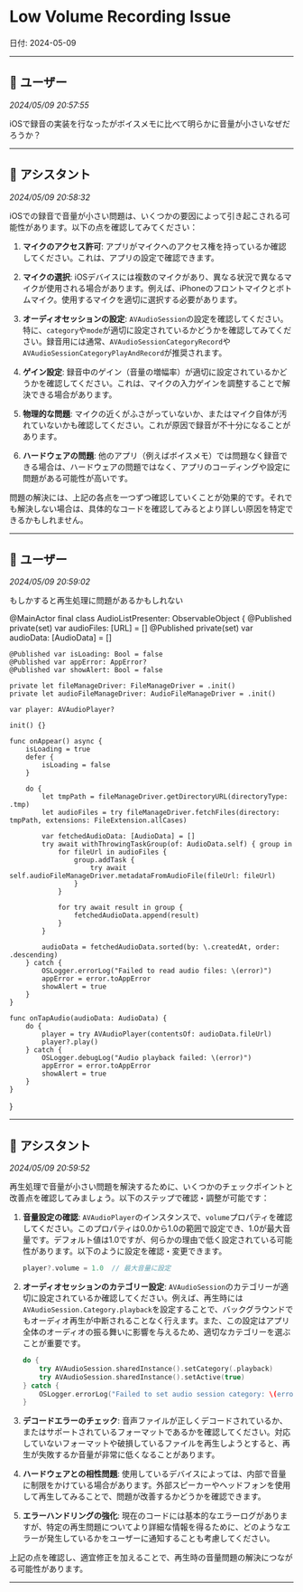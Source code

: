 # Low Volume Recording Issue

日付: 2024-05-09

---

## 👤 ユーザー
*2024/05/09 20:57:55*

iOSで録音の実装を行なったがボイスメモに比べて明らかに音量が小さいなぜだろうか？

---

## 🤖 アシスタント
*2024/05/09 20:58:32*

iOSでの録音で音量が小さい問題は、いくつかの要因によって引き起こされる可能性があります。以下の点を確認してみてください：

1. **マイクのアクセス許可**: アプリがマイクへのアクセス権を持っているか確認してください。これは、アプリの設定で確認できます。

2. **マイクの選択**: iOSデバイスには複数のマイクがあり、異なる状況で異なるマイクが使用される場合があります。例えば、iPhoneのフロントマイクとボトムマイク。使用するマイクを適切に選択する必要があります。

3. **オーディオセッションの設定**: `AVAudioSession`の設定を確認してください。特に、`category`や`mode`が適切に設定されているかどうかを確認してみてください。録音用には通常、`AVAudioSessionCategoryRecord`や`AVAudioSessionCategoryPlayAndRecord`が推奨されます。

4. **ゲイン設定**: 録音中のゲイン（音量の増幅率）が適切に設定されているかどうかを確認してください。これは、マイクの入力ゲインを調整することで解決できる場合があります。

5. **物理的な問題**: マイクの近くがふさがっていないか、またはマイク自体が汚れていないかも確認してください。これが原因で録音が不十分になることがあります。

6. **ハードウェアの問題**: 他のアプリ（例えばボイスメモ）では問題なく録音できる場合は、ハードウェアの問題ではなく、アプリのコーディングや設定に問題がある可能性が高いです。

問題の解決には、上記の各点を一つずつ確認していくことが効果的です。それでも解決しない場合は、具体的なコードを確認してみるとより詳しい原因を特定できるかもしれません。

---

## 👤 ユーザー
*2024/05/09 20:59:02*

もしかすると再生処理に問題があるかもしれない

@MainActor
final class AudioListPresenter: ObservableObject {
    @Published private(set) var audioFiles: [URL] = []
    @Published private(set) var audioData: [AudioData] = []
    
    @Published var isLoading: Bool = false
    @Published var appError: AppError?
    @Published var showAlert: Bool = false

    private let fileManageDriver: FileManageDriver = .init()
    private let audioFileManageDriver: AudioFileManageDriver = .init()

    var player: AVAudioPlayer?

    init() {}

    func onAppear() async {
        isLoading = true
        defer {
            isLoading = false
        }

        do {
            let tmpPath = fileManageDriver.getDirectoryURL(directoryType: .tmp)
            let audioFiles = try fileManageDriver.fetchFiles(directory: tmpPath, extensions: FileExtension.allCases)

            var fetchedAudioData: [AudioData] = []
            try await withThrowingTaskGroup(of: AudioData.self) { group in
                for fileUrl in audioFiles {
                    group.addTask {
                        try await self.audioFileManageDriver.metadataFromAudioFile(fileUrl: fileUrl)
                    }
                }

                for try await result in group {
                    fetchedAudioData.append(result)
                }
            }

            audioData = fetchedAudioData.sorted(by: \.createdAt, order: .descending)
        } catch {
            OSLogger.errorLog("Failed to read audio files: \(error)")
            appError = error.toAppError
            showAlert = true
        }
    }

    func onTapAudio(audioData: AudioData) {
        do {
            player = try AVAudioPlayer(contentsOf: audioData.fileUrl)
            player?.play()
        } catch {
            OSLogger.debugLog("Audio playback failed: \(error)")
            appError = error.toAppError
            showAlert = true
        }
    }
}

---

## 🤖 アシスタント
*2024/05/09 20:59:52*

再生処理で音量が小さい問題を解決するために、いくつかのチェックポイントと改善点を確認してみましょう。以下のステップで確認・調整が可能です：

1. **音量設定の確認**: `AVAudioPlayer`のインスタンスで、`volume`プロパティを確認してください。このプロパティは0.0から1.0の範囲で設定でき、1.0が最大音量です。デフォルト値は1.0ですが、何らかの理由で低く設定されている可能性があります。以下のように設定を確認・変更できます。

    ```swift
    player?.volume = 1.0  // 最大音量に設定
    ```

2. **オーディオセッションのカテゴリー設定**: `AVAudioSession`のカテゴリーが適切に設定されているか確認してください。例えば、再生時には`AVAudioSession.Category.playback`を設定することで、バックグラウンドでもオーディオ再生が中断されることなく行えます。また、この設定はアプリ全体のオーディオの振る舞いに影響を与えるため、適切なカテゴリーを選ぶことが重要です。

    ```swift
    do {
        try AVAudioSession.sharedInstance().setCategory(.playback)
        try AVAudioSession.sharedInstance().setActive(true)
    } catch {
        OSLogger.errorLog("Failed to set audio session category: \(error)")
    }
    ```

3. **デコードエラーのチェック**: 音声ファイルが正しくデコードされているか、またはサポートされているフォーマットであるかを確認してください。対応していないフォーマットや破損しているファイルを再生しようとすると、再生が失敗するか音量が非常に低くなることがあります。

4. **ハードウェアとの相性問題**: 使用しているデバイスによっては、内部で音量に制限をかけている場合があります。外部スピーカーやヘッドフォンを使用して再生してみることで、問題が改善するかどうかを確認できます。

5. **エラーハンドリングの強化**: 現在のコードには基本的なエラーログがありますが、特定の再生問題についてより詳細な情報を得るために、どのようなエラーが発生しているかをユーザーに通知することも考慮してください。

上記の点を確認し、適宜修正を加えることで、再生時の音量問題の解決につながる可能性があります。

---
